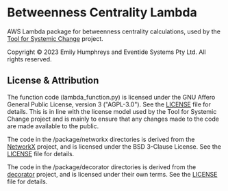 # Betweenness Centrality Lambda

AWS Lambda package for betweenness centrality calculations, used by the [Tool for Systemic Change](https://github.com/EventideSystems/tool_for_systemic_change) project.

Copyright © 2023 Emily Humphreys and Eventide Systems Pty Ltd. All rights reserved.

## License & Attribution

The function code (lambda_function.py) is licensed under the GNU Affero General Public License, version 3 ("AGPL-3.0"). See the [LICENSE](LICENSE.md) file for details. This is in line with the license model used by the Tool for Systemic Change project and is mainly to ensure that any changes made to the code are made available to the public.

The code in the /package/networkx directories is derived from the [NetworkX](https://networkx.org/) project, and is licensed under the BSD 3-Clause License. See the [LICENSE](package/networkx-2.5.dist-info/LICENSE.txt) file for details.

The code in the /package/decorator directories is derived from the [decorator](https://pypi.org/project/decorator/) project, and is licensed under their own terms. See the [LICENSE](package/decorator-4.4.2.dist-info/LICENSE.txt) file for details.

